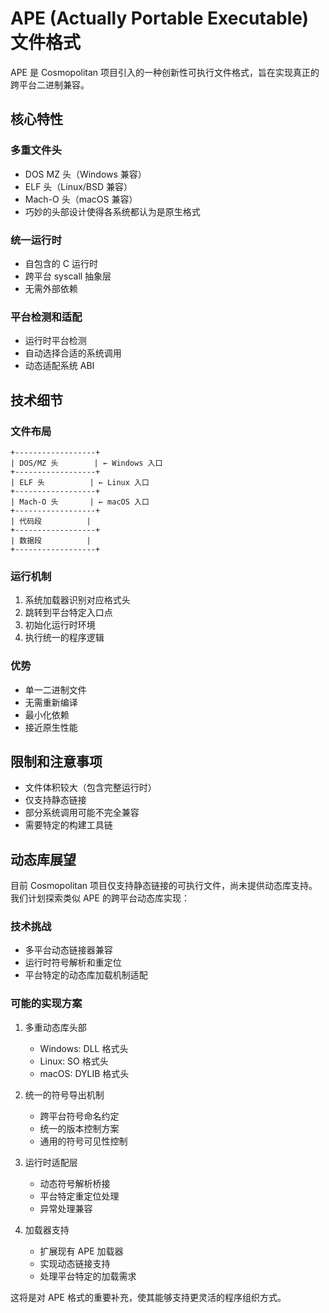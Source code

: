 # APE (Actually Portable Executable) 文件格式

APE 是 Cosmopolitan 项目引入的一种创新性可执行文件格式，旨在实现真正的跨平台二进制兼容。

## 核心特性

### 多重文件头
- DOS MZ 头（Windows 兼容）
- ELF 头（Linux/BSD 兼容）
- Mach-O 头（macOS 兼容）
- 巧妙的头部设计使得各系统都认为是原生格式

### 统一运行时
- 自包含的 C 运行时
- 跨平台 syscall 抽象层
- 无需外部依赖

### 平台检测和适配
- 运行时平台检测
- 自动选择合适的系统调用
- 动态适配系统 ABI

## 技术细节

### 文件布局
```
+------------------+
| DOS/MZ 头        | ← Windows 入口
+------------------+
| ELF 头          | ← Linux 入口
+------------------+
| Mach-O 头       | ← macOS 入口
+------------------+
| 代码段          |
+------------------+
| 数据段          |
+------------------+
```

### 运行机制
1. 系统加载器识别对应格式头
2. 跳转到平台特定入口点
3. 初始化运行时环境
4. 执行统一的程序逻辑

### 优势
- 单一二进制文件
- 无需重新编译
- 最小化依赖
- 接近原生性能

## 限制和注意事项
- 文件体积较大（包含完整运行时）
- 仅支持静态链接
- 部分系统调用可能不完全兼容
- 需要特定的构建工具链

## 动态库展望

目前 Cosmopolitan 项目仅支持静态链接的可执行文件，尚未提供动态库支持。我们计划探索类似 APE 的跨平台动态库实现：

### 技术挑战
- 多平台动态链接器兼容
- 运行时符号解析和重定位
- 平台特定的动态库加载机制适配

### 可能的实现方案
1. 多重动态库头部
   - Windows: DLL 格式头
   - Linux: SO 格式头
   - macOS: DYLIB 格式头

2. 统一的符号导出机制
   - 跨平台符号命名约定
   - 统一的版本控制方案
   - 通用的符号可见性控制

3. 运行时适配层
   - 动态符号解析桥接
   - 平台特定重定位处理
   - 异常处理兼容

4. 加载器支持
   - 扩展现有 APE 加载器
   - 实现动态链接支持
   - 处理平台特定的加载需求

这将是对 APE 格式的重要补充，使其能够支持更灵活的程序组织方式。
